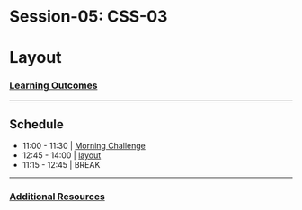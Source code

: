 # Session-05: CSS-03


# Layout 

### [Learning Outcomes](./learning-outcomes.md)

---

## Schedule
- 11:00 - 11:30 | [Morning Challenge](./morning-challenge.md)
- 12:45 - 14:00 | [layout](./layout.md)
- 11:15 - 12:45 | BREAK

--- 

### [Additional Resources](./resources.md)
